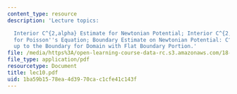 ```yaml
---
content_type: resource
description: 'Lecture topics:

  Interior C^{2,alpha} Estimate for Newtonian Potential; Interior C^{2,alpha} Estimates
  for Poisson''s Equation; Boundary Estimate on Newtonian Potential: C^{2,alpha} Estimate
  up to the Boundary for Domain with Flat Boundary Portion.'
file: /media/https%3A/open-learning-course-data-rc.s3.amazonaws.com/18-156-differential-analysis-spring-2004/1ba59b1578ea4d3970cac1cfe41c143f_lec10.pdf
file_type: application/pdf
resourcetype: Document
title: lec10.pdf
uid: 1ba59b15-78ea-4d39-70ca-c1cfe41c143f
---
```

